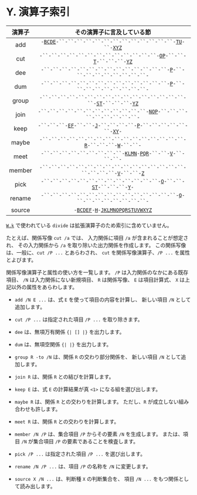 # Y. 演算子索引


| 演算子 | その演算子に言及している節 |
|:---:|:---:|
| add | `-`[`B`][B][`C`][C][`D`][D][`E`][E]`-``-``-``-``-``-``-``-``-``-``-``-``-``-`[`T`][T][`U`][U]`-``-`[`X`][X][`Y`][Y][`Z`][Z] |
| cut | `-``-``-``-``-``-``-``-``-``-``-``-``-``-`[`O`][O][`P`][P]`-``-``-`[`T`][T]`-``-``-``-`[`Y`][Y][`Z`][Z] |
| dee | `-``-``-``-``-``-``-``-``-``-``-``-``-``-``-`[`P`][P]`-``-``-``-``-``-``-``-``-``-` |
| dum | `-``-``-``-``-``-``-``-``-``-``-``-``-``-``-`[`P`][P]`-``-``-``-``-``-``-``-``-``-` |
| group | `-``-``-``-``-``-``-``-``-``-``-``-``-``-``-``-``-``-`[`S`][S][`T`][T]`-``-``-``-`[`Y`][Y][`Z`][Z] |
| join | `-``-``-``-``-``-``-``-``-``-``-``-``-`[`N`][N][`O`][O][`P`][P]`-``-``-``-``-``-``-``-``-``-` |
| keep | `-``-``-``-`[`E`][E][`F`][F]`-``-``-`[`J`][J]`-``-``-``-``-`[`P`][P]`-``-``-``-``-``-``-`[`X`][X][`Y`][Y]`-` |
| maybe | `-``-``-``-``-``-``-``-``-``-``-``-``-``-``-``-``-`[`R`][R]`-``-``-``-`[`W`][W]`-``-``-` |
| meet | `-``-``-``-``-``-``-``-``-``-`[`K`][K][`L`][L][`M`][M][`N`][N]`-`[`P`][P][`Q`][Q][`R`][R]`-``-``-`[`V`][V]`-``-``-``-` |
| member | `-``-``-``-``-``-``-``-``-``-``-``-``-``-``-``-``-``-``-``-``-`[`V`][V]`-``-``-`[`Z`][Z] |
| pick | `-``-``-``-``-``-``-``-``-``-``-``-``-``-`[`O`][O]`-``-``-`[`S`][S][`T`][T]`-``-``-``-`[`Y`][Y]`-` |
| rename | `-``-``-``-``-``-``-``-``-``-``-``-``-``-``-``-`[`Q`][Q]`-``-``-``-``-``-``-``-``-` |
| source | `-`[`B`][B][`C`][C][`D`][D][`E`][E][`F`][F]`-`[`H`][H]`-`[`J`][J][`K`][K][`L`][L][`M`][M][`N`][N][`O`][O][`P`][P][`Q`][Q][`R`][R][`S`][S][`T`][T][`U`][U][`V`][V][`W`][W][`X`][X][`Y`][Y][`Z`][Z] |

[`W.k`][W] で使われている `divide` は拡張演算子のため索引に含めていません。

たとえば、関係写像 `cut /a` では、
入力関係に項目 `/a` が含まれることが想定され、
その入力関係から `/a` を取り除いた出力関係を作成します。
この関係写像は、一般に、`cut /P ...` とあらわされ、
`cut` を関係写像演算子、`/P ...` を属性とよびます。

関係写像演算子と属性の使い方を一覧します。
`/P` は入力関係のなかにある既存項目、
`/N` は入力関係にない新規項目、
`R` は関係写像、
`E` は項目計算式、
`X` は上記以外の属性をあらわします。

- `add /N E ...` は、式 `E` を使って項目の内容を計算し、
  新しい項目 `/N` として追加します。

- `cut /P ...` は指定された項目 `/P ...` を取り除きます。

- `dee` は、無項万有関係 `{| [] |}` を出力します。

- `dum` は、無項空関係 `{| |}` を出力します。

- `group R -to /N` は、関係 `R` の交わり部分関係を、
  新しい項目 `/N` として追加します。

- `join R` は、関係 `R` との結びを計算します。

- `keep E` は、式 `E` の計算結果が真 `<1>` になる組を選び出します。

- `maybe R` は、関係 `R` との交わりを計算します。
  ただし、`R` が成立しない組み合わせも許します。

- `meet R` は、関係 `R` との交わりを計算します。

- `member /N /P` は、集合項目 `/P` からその要素 `/N` を生成します。
  または、項目 `/N` が集合項目 `/P` の要素であることを検査します。

- `pick /P ...` は指定された項目 `/P ...` を選び出します。

- `rename /N /P ...` は、項目 `/P` の名称を `/N` に変更します。

- `source X /N ...` は、判断種 `X` の判断集合を、
  項目 `/N ...` をもつ関係として読み出します。


[A]: ../A
[B]: ../B
[C]: ../C
[D]: ../D
[E]: ../E
[F]: ../F
[G]: ../G
[H]: ../H
[I]: ../I
[J]: ../J
[K]: ../K
[L]: ../L
[M]: ../M
[N]: ../N
[O]: ../O
[P]: ../P
[Q]: ../Q
[R]: ../R
[S]: ../S
[T]: ../T
[U]: ../U
[V]: ../V
[W]: ../W
[X]: ../X
[Y]: ../Y
[Z]: ../Z

